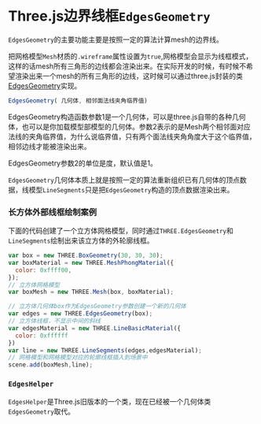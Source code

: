 # Three.js边界线框`EdgesGeometry`

`EdgesGeometry`的主要功能主要是按照一定的算法计算mesh的边界线。

把网格模型`Mesh`材质的`.wireframe`属性设置为`true`,网格模型会显示为线框模式，这样的话mesh所有三角形的边线都会渲染出来。在实际开发的时候，有时候不希望渲染出来一个mesh的所有三角形的边线，这时候可以通过three.js封装的类[EdgesGeometry](http://www.webgl3d.cn/threejs/docs/#api/zh/geometries/EdgesGeometry)实现。



```JavaScript
EdgesGeometry( 几何体, 相邻面法线夹角临界值)
```

EdgesGeometry构造函数参数1是一个几何体，可以是three.js自带的各种几何体，也可以是你加载模型部模型的几何体。参数2表示的是Mesh两个相邻面对应法线的夹角临界值，为什么说临界值，只有两个面法线夹角角度大于这个临界值，相邻边线才能被渲染出来。

EdgesGeometry参数2的单位是度，默认值是1。


`EdgesGeometry`几何体本质上就是按照一定的算法重新组织已有几何体的顶点数据，线模型`LineSegments`只是把`EdgesGeometry`构造的顶点数据渲染出来。


### 长方体外部线框绘制案例

下面的代码创建了一个立方体网格模型，同时通过`THREE.EdgesGeometry`和`LineSegments`绘制出来该立方体的外轮廓线框。

```JavaScript
var box = new THREE.BoxGeometry(30, 30, 30);
var boxMaterial = new THREE.MeshPhongMaterial({
  color: 0xffff00,
});
// 立方体网格模型
var boxMesh = new THREE.Mesh(box, boxMaterial);

// 立方体几何体box作为EdgesGeometry参数创建一个新的几何体
var edges = new THREE.EdgesGeometry(box);
// 立方体线框，不显示中间的斜线
var edgesMaterial = new THREE.LineBasicMaterial({
  color: 0xffffff
})
var line = new THREE.LineSegments(edges,edgesMaterial);
// 网格模型和网格模型对应的轮廓线框插入到场景中
scene.add(boxMesh,line);
```


### `EdgesHelper`

`EdgesHelper`是Three.js旧版本的一个类，现在已经被一个几何体类`EdgesGeometry`取代。